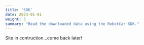```yaml
---
title: 'SDK'
date: 2023-01-01
weight: 3
summary: "Read the downloaded data using the RobotCar SDK."
---
```


Site in contruction...come back later!
